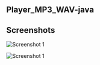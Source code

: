 ## Player_MP3_WAV-java

## Screenshots

![Screenshot 1](http://telematico-tools.azurewebsites.net/cloud/java/ReproductorMP3/1.png)

![Screenshot 1](http://telematico-tools.azurewebsites.net/cloud/java/ReproductorMP3/3.png)
